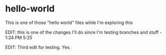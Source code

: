 # hello-world
This is one of those "hello world" files while I'm exploring this

EDIT: this is one of the changes I'll do since I'm testing branches and stuff - 1:24 PM 5:25

EDIT: Third edit for testing. Yes. 
